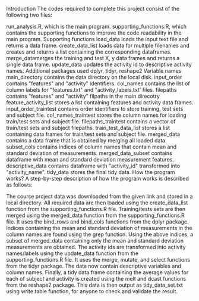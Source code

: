 Introduction
The codes required to complete this project consist of the following two files:

run_analysis.R, which is the main program.
supporting_functions.R, which contains the supporting functions to improve the code readability in the main program.
Supporting functions
load_data loads the input text file and returns a data frame.
create_data_list loads data for multiple filenames and creates and returns a list containing the corresponding dataframes.
merge_datamerges the training and test X, y data frames and returns a single data frame.
update_data updates the activity id to descriptive activity names.
Additional packages used
dplyr, tidyr, reshape2
Variable names
main_directory contains the data directory on the local disk.
input_order contains "features" and "activity" identifiers.
col_names contains the list of column labels for "features.txt" and "activity_labels.txt' files.
filepaths contains "features" and "activity" filpaths in the main direcotry
feature_activity_list stores a list containing features and activity data frames.
input_order_traintest contains order identifiers to store training, test sets and subject file.
col_names_traintest stores the column names for loading train/test sets and subject file.
filepaths_traintest contains a vector of train/test sets and subject filepaths.
train_test_data_list stores a list containing data frames for train/test sets and subject file.
merged_data contains a data frame that is obtained by merging all loaded data.
subset_cols contains indices of column names that contain mean and standard deviation of measurements.
merged_data_subset contains dataframe with mean and standard deviation measurement features.
descriptive_data contains dataframe with "activity_id" transformed into "activity_name".
tidy_data stores the final tidy data.
How the program works?
A step-by-step description of how the program works is described as follows:

The course project data was downloaded from the given link and stored in a local directory.
All required data are then loaded using the create_data_list function from the supporting_functions.R file.
Training/tests sets are then merged using the merged_data function from the supporting_functions.R file. It uses the bind_rows and bind_cols functions from the dplyr package.
Indices containing the mean and standard deviation of measurements in the column names are found using the grep function.
Using the above indices, a subset of merged_data containing only the mean and standard deviation measurements are obtained.
The activity ids are transformed into activity names/labels using the update_data function from the supporting_functions.R file. It uses the merge, mutate, and select functions from the tidyr package. The data now contain descriptive variables and column names.
Finally, a tidy data frame containing the average values for each of subject and activity is created using the melt and dcast functions from the reshape2 package. This data is then output as tidy_data_set.txt using write.table function, for anyone to check and validate the result.
